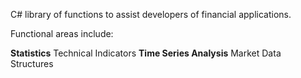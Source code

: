 C# library of functions to assist developers of financial applications.

Functional areas include:

**Statistics** Technical Indicators
**Time Series Analysis** Market Data Structures